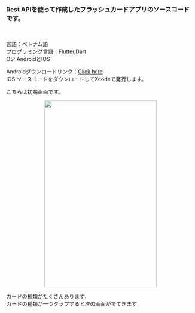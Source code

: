 <h3>Rest APIを使って作成したフラッシュカードアプリのソースコードです。</h3></br>
<p>
言語：ベトナム語</br>
プログラミング言語：Flutter,Dart</br>
OS: AndroidとIOS
</p>
<div>
Androidダウンロードリンク：<a href="">Click here</a></br>
IOS:ソースコードをダウンロードしてXcodeで発行します。
</div>
<p>こちらは初期画面です。</p>
<img width="300" height="500" style="margin:8px auto;
display:block;" src="https://user-images.githubusercontent.com/106483026/205782411-8705a967-0974-45b4-a85a-abe137165468.jpg">
<p>カードの種類がたくさんあります.</br>カードの種類が一つタップすると次の画面がでてきます</p>


